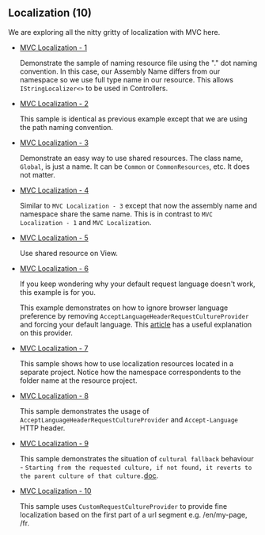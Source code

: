 ## Localization (10)

  We are exploring all the nitty gritty of localization with MVC here.

  * [MVC Localization - 1](/projects/mvc/localization/mvc-localization-1)

    Demonstrate the sample of naming resource file using the "." dot naming convention. In this case, our Assembly Name differs from our namespace so we use full type name in our resource. This allows `IStringLocalizer<>` to be used in Controllers.

  * [MVC Localization - 2](/projects/mvc/localization/mvc-localization-2)

    This sample is identical as previous example except that we are using the path naming convention. 
    
  * [MVC Localization - 3](/projects/mvc/localization/mvc-localization-3)

    Demonstrate an easy way to use shared resources. The class name, `Global`, is just a name. It can be `Common` or `CommonResources`, etc. It does not matter.

  * [MVC Localization - 4](/projects/mvc/localization/mvc-localization-4)

    Similar to `MVC Localization - 3` except that now the assembly name and namespace share the same name. This is in contrast to `MVC Localization - 1` and `MVC Localization`.

  * [MVC Localization - 5](/projects/mvc/localization/mvc-localization-5)

    Use shared resource on View.

  * [MVC Localization - 6](/projects/mvc/localization/mvc-localization-6)

    If you keep wondering why your default request language doesn't work, this example is for you.
    
    This example demonstrates on how to ignore browser language preference by removing `AcceptLanguageHeaderRequestCultureProvider` and forcing your default language. This [article](https://dotnetcoretutorials.com/2017/06/22/request-culture-asp-net-core/) has a useful explanation on this provider.

  * [MVC Localization - 7](/projects/mvc/localization/mvc-localization-7)

    This sample shows how to use localization resources located in a separate project. Notice how the namespace correspondents to the folder name at the resource project.

  * [MVC Localization - 8](/projects/mvc/localization/mvc-localization-8)

    This sample demonstrates the usage of `AcceptLanguageHeaderRequestCultureProvider` and `Accept-Language` HTTP header.

  * [MVC Localization - 9](/projects/mvc/localization/mvc-localization-9)

    This sample demonstrates the situation of `cultural fallback` behaviour - `Starting from the requested culture, if not found, it reverts to the parent culture of that culture.`[doc](https://docs.microsoft.com/en-us/aspnet/core/fundamentals/localization?view=aspnetcore-3.1#culture-fallback-behavior).

  * [MVC Localization - 10](/projects/mvc/localization/mvc-localization-10)

    This sample uses `CustomRequestCultureProvider` to provide fine localization based on the first part of a url segment e.g. /en/my-page, /fr.